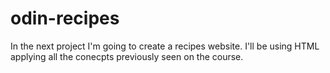 # odin-recipes

In the next project I'm going to create a recipes website. I'll be using HTML applying all the conecpts previously seen on the course.
